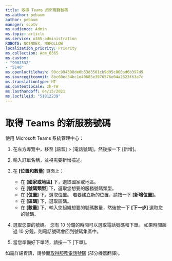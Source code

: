 ```yaml
---
title: 取得 Teams 的新服務號碼
ms.author: pebaum
author: pebaum
manager: scotv
ms.audience: Admin
ms.topic: article
ms.service: o365-administration
ROBOTS: NOINDEX, NOFOLLOW
localization_priority: Priority
ms.collection: Adm_O365
ms.custom:
- "9002532"
- "5140"
ms.openlocfilehash: 90cc994398de0b53d3501cb9d95c860ad6b397d9
ms.sourcegitcommit: 8bc60ec34bc1e40685e3976576e04a2623f63a7c
ms.translationtype: HT
ms.contentlocale: zh-TW
ms.lasthandoff: 04/15/2021
ms.locfileid: "51812239"
---
```

# <a name="get-new-service-numbers-for-teams"></a>取得 Teams 的新服務號碼

使用 Microsoft Teams 系統管理中心：

1. 在左方導覽中，移至 [語音] > [電話號碼]，然後按一下 [新增]。
2. 輸入訂單名稱，並視需要新增描述。
3. 在 **[位置和數量]** 頁面上：

    - 在 **[國家或地區]** 下，選取國家或地區。
    - 在 **[號碼類型]** 下，選取您想要的服務號碼類型。
    - 在 **[位置]** 下，選取位置。 若要建立新的位置，請按一下 **[新增位置]**。
    - 在 **[區碼]** 下，選取區碼。
    - 在 **[數量]** 下，輸入您組織想要的號碼數量，然後按一下 **[下一步]** 選取您的號碼。
    
4. 選取您要的號碼。 您有 10 分鐘的時間可以選取電話號碼和下單。 如果時間超過 10 分鐘，則電話號碼會回到號碼集區中。
5. 當您準備好下單時，請按一下 [下單]。

如需詳細資訊，請參閱[取得服務電話號碼](https://docs.microsoft.com/microsoftteams/getting-service-phone-numbers) (部分機器翻譯)。
